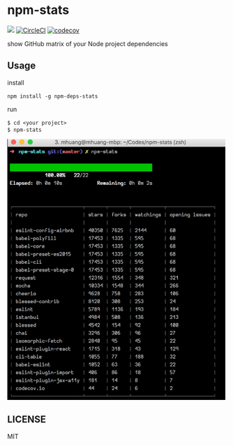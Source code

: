 # npm-stats

<a href="https://nodei.co/npm/npm-deps-stats/"><img src="https://nodei.co/npm/npm-deps-stats.png?downloads=true&downloadRank=true&stars=true"></a>
[![CircleCI](https://circleci.com/gh/metrue/npm-stats.svg?style=svg)](https://circleci.com/gh/metrue/npm-stats) [![codecov](https://codecov.io/gh/metrue/npm-stats/branch/master/graph/badge.svg)](https://codecov.io/gh/metrue/npm-stats)

show GitHub matrix of your Node project dependencies

## Usage

install
```
npm install -g npm-deps-stats
```

run
```
$ cd <your project>
$ npm-stats
```

<img src="https://raw.githubusercontent.com/metrue/npm-stats/master/screen_shot.png" width="500"></img>

## LICENSE

MIT
